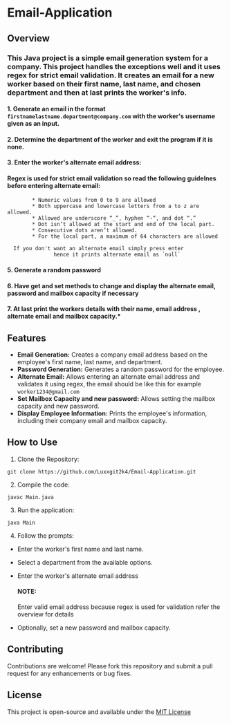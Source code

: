 # Email-Application


## Overview

### This Java project is a simple email generation system for a company. This project handles the exceptions well and it uses regex for strict email validation. It creates an email for a new worker based on their first name, last name, and chosen department and then at last prints the worker's info.

#### 1. Generate an email in the format `firstnamelastname.department@company.com` with the worker's username given as an input.
#### 2. Determine the department of the worker and exit the program if it is none.
#### 3. Enter the worker's alternate email address:

   #### Regex is used for strict email validation so read the following guidelnes before entering alternate email:

   ```
           * Numeric values from 0 to 9 are allowed
           * Both uppercase and lowercase letters from a to z are allowed.
           * Allowed are underscore “_”, hyphen “-“, and dot “.”
           * Dot isn’t allowed at the start and end of the local part.
           * Consecutive dots aren’t allowed.
           * For the local part, a maximum of 64 characters are allowed
   ```
```
  If you don't want an alternate email simply press enter
               hence it prints alternate email as `null`
```

#### 5. Generate a random password
#### 6. Have get and set methods to change and display the alternate email, password and mailbox capacity if necessary
#### 7. At last print the workers details with their name, email address , alternate email and mailbox capacity.*

## Features

- **Email Generation:** Creates a company email address based on the employee's first name, last name, and department.
- **Password Generation:** Generates a random password for the employee.
- **Alternate Email:** Allows entering an alternate email address and validates it using regex, the email should be like this for example `worker1234@gmail.com` 
- **Set Mailbox Capacity and new password:** Allows setting the mailbox capacity and new password.
- **Display Employee Information:** Prints the employee's information, including their company email and mailbox capacity.

## How to Use

1. Clone the Repository:

```
git clone https://github.com/Luxxgit2k4/Email-Application.git
```
2. Compile the code:
 ```
 javac Main.java
```
3. Run the application:
```
java Main
```
4. Follow the prompts: 
- Enter the worker's first name and last name.
- Select a department from the available options.
- Enter the worker's alternate email address
  

  #### NOTE:
   Enter valid email address because regex is used
   for validation refer the overview for details
  
- Optionally, set a new password and mailbox capacity.

## Contributing

Contributions are welcome! Please fork this repository and submit a pull request for any enhancements or bug fixes.

## License

This project is open-source and available under the [MIT License](https://opensource.org/license/mit)
